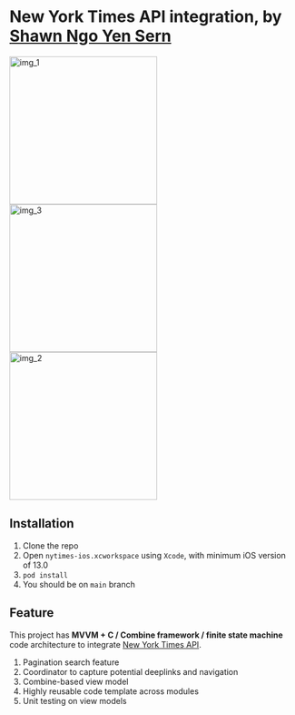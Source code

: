 # New York Times API integration, by [Shawn Ngo Yen Sern](https://www.linkedin.com/in/ngo-yensern/?originalSubdomain=my)

<img width="260" alt="img_1" src="https://github.com/Ngoys/NYTimes/assets/6831096/69292ea6-f1d8-40a5-ab0f-3650b38d1639">
<img width="260" alt="img_3" src="https://github.com/Ngoys/NYTimes/assets/6831096/e473d88d-0463-405d-bb9c-bd79e8fe7b4b">
<img width="260" alt="img_2" src="https://github.com/Ngoys/NYTimes/assets/6831096/f3414c97-5224-4a85-8077-e4f787260891">

## Installation

1. Clone the repo 
2. Open `nytimes-ios.xcworkspace` using `Xcode`, with minimum iOS version of 13.0
3. `pod install` 
4. You should be on `main` branch

## Feature 

This project has **MVVM + C / Combine framework / finite state machine** code architecture to integrate [New York Times API](https://developer.nytimes.com/apis).

1. Pagination search feature
2. Coordinator to capture potential deeplinks and navigation
3. Combine-based view model
4. Highly reusable code template across modules  
5. Unit testing on view models

